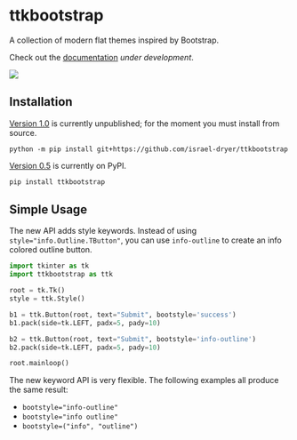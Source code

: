 # ttkbootstrap
A collection of modern flat themes inspired by Bootstrap.

Check out the [documentation](https://ttkbootstrap.readthedocs.io/en/latest/) _under development_.

![](https://github.com/israel-dryer/ttkbootstrap/blob/master/docs/assets/themes/themes.gif)

## Installation

[Version 1.0](https://ttkbootstrap.readthedocs.io/en/latest/) is currently unpublished; for 
the moment you must install from source.
```shell
python -m pip install git+https://github.com/israel-dryer/ttkbootstrap
```

[Version 0.5](https://ttkbootstrap.readthedocs.io/en/version-0.5/) is currently on PyPI.
```python
pip install ttkbootstrap
```

## Simple Usage
The new API adds style keywords. Instead of using `style="info.Outline.TButton"`, 
you can use `info-outline` to create an info colored outline button.

```python
import tkinter as tk
import ttkbootstrap as ttk

root = tk.Tk()
style = ttk.Style()

b1 = ttk.Button(root, text="Submit", bootstyle='success')
b1.pack(side=tk.LEFT, padx=5, pady=10)

b2 = ttk.Button(root, text="Submit", bootstyle='info-outline')
b2.pack(side=tk.LEFT, padx=5, pady=10)

root.mainloop()
```

The new keyword API is very flexible. The following examples all produce the same result:
- `bootstyle="info-outline"`
- `bootstyle="info outline"`
- `bootstyle=("info", "outline")`

